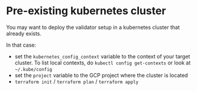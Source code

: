 # Pre-existing kubernetes cluster

You may want to deploy the validator setup in a kubernetes cluster that already exists.

In that case:

* set the `kubernetes_config_context` variable to the context of your target cluster. To list local contexts, do `kubectl config get-contexts` or look at `~/.kube/config`
* set the `project` variable to the GCP project where the cluster is located
* `terraform init` / `terraform plan` / `terraform apply`
